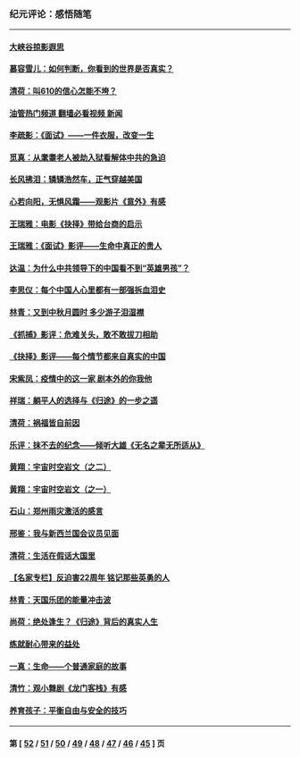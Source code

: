 ### 纪元评论：感悟随笔
---
#### [大峡谷掠影遐思](../../pages/nsc1035/n13354743.md?11130330) 
#### [慕容雪儿：如何判断，你看到的世界是否真实？](../../pages/nsc1035/n13332569.md?11130330) 
#### [清荷：叫610的信心怎能不垮？](../../pages/nsc1035/n13304848.md?11130330) 
#### [油管热门频道 翻墙必看视频 新闻](ok?11130330)
#### [李疏影：《面试》——一件衣服，改变一生](../../pages/nsc1035/n13292494.md?11130330) 
#### [觅真：从耄耋老人被劫入狱看解体中共的急迫](../../pages/nsc1035/n13284545.md?11130330) 
#### [长风拂泪：辚辚浩然车，正气穿越美国](../../pages/nsc1035/n13284280.md?11130330) 
#### [心若向阳，无惧风霜——观影片《意外》有感](../../pages/nsc1035/n13275318.md?11130330) 
#### [王瑞雅：电影《抉择》带给台商的启示](../../pages/nsc1035/n13274064.md?11130330) 
#### [王瑞雅：《面试》影评——生命中真正的贵人](../../pages/nsc1035/n13260528.md?11130330) 
#### [达温：为什么中共领导下的中国看不到“英雄男孩”？](../../pages/nsc1035/n13257099.md?11130330) 
#### [李思仪：每个中国人心里都有一部强拆血泪史](../../pages/nsc1035/n13249632.md?11130330) 
#### [林青：又到中秋月圆时 多少游子泪湿襟](../../pages/nsc1035/n13245916.md?11130330) 
#### [《抓捕》影评：危难关头，敢不敢拔刀相助](../../pages/nsc1035/n13244251.md?11130330) 
#### [《抉择》影评——每个情节都来自真实的中国](../../pages/nsc1035/n13242564.md?11130330) 
#### [宋紫凤：疫情中的这一家 剧本外的你我他](../../pages/nsc1035/n13242358.md?11130330) 
#### [祥瑞：躺平人的选择与《归途》的一步之遥](../../pages/nsc1035/n13213201.md?11130330) 
#### [清荷：祸福皆自前因](../../pages/nsc1035/n13213177.md?11130330) 
#### [乐评：抹不去的纪念——倾听大雄《无名之辈无所适从》](../../pages/nsc1035/n13163359.md?11130330) 
#### [黄翔：宇宙时空岩文（之二）](../../pages/nsc1035/n13141116.md?11130330) 
#### [黄翔：宇宙时空岩文（之一）](../../pages/nsc1035/n13140355.md?11130330) 
#### [石山：郑州雨灾激活的感言](../../pages/nsc1035/n13135372.md?11130330) 
#### [邢鉴：我与新西兰国会议员见面](../../pages/nsc1035/n13111626.md?11130330) 
#### [清荷：生活在假话大国里](../../pages/nsc1035/n13103916.md?11130330) 
#### [【名家专栏】反迫害22周年 铭记那些英勇的人](../../pages/nsc1035/n13102771.md?11130330) 
#### [林青：天国乐团的能量冲击波](../../pages/nsc1035/n13099634.md?11130330) 
#### [尚荷：绝处逢生？《归途》背后的真实人生](../../pages/nsc1035/n13099470.md?11130330) 
#### [练就耐心带来的益处](../../pages/nsc1035/n13081876.md?11130330) 
#### [一真：生命——个普通家庭的故事](../../pages/nsc1035/n13075782.md?11130330) 
#### [清竹：观小舞剧《龙门客栈》有感](../../pages/nsc1035/n13069850.md?11130330) 
#### [养育孩子：平衡自由与安全的技巧](../../pages/nsc1035/n13054510.md?11130330) 

---
#### 第 [ [52](./52.md?11130330) / [51](./51.md?11130330) / [50](./50.md?11130330) / [49](./49.md?11130330) / [48](./48.md?11130330) / [47](./47.md?11130330) / [46](./46.md?11130330) / [45](./45.md?11130330) ] 页
